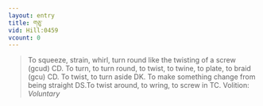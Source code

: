 ```yaml
---
layout: entry
title: གཅུ་
vid: Hill:0459
vcount: 0
---
```

> To squeeze, strain, whirl, turn round like the twisting of a screw (gcud) CD\. To turn, to turn round, to twist, to twine, to plate, to braid (gcu) CD\. To twist, to turn aside DK\. To make something change from being straight DS\.To twist around, to wring, to screw in TC\.
> Volition: _Voluntary_


